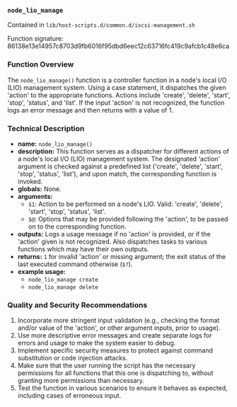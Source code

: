 ### `node_lio_manage`

Contained in `lib/host-scripts.d/common.d/iscsi-management.sh`

Function signature: 86138e13e14957c8703d9fb6016f95dbd6eec12c63716fc419c9afcb1c48e6ca

### Function Overview

The `node_lio_manage()` function is a controller function in a node's local I/O (LIO) management system. Using a case statement, it dispatches the given 'action' to the appropriate functions. Actions include 'create', 'delete', 'start', 'stop', 'status', and 'list'. If the input 'action' is not recognized, the function logs an error message and then returns with a value of 1.

### Technical Description

- **name:** `node_lio_manage()`
- **description:** This function serves as a dispatcher for different actions of a node's local I/O (LIO) management system. The designated 'action' argument is checked against a predefined list ('create', 'delete', 'start', 'stop', 'status', 'list'), and upon match, the corresponding function is invoked.
- **globals:** None.
- **arguments:** 
  - `$1`: Action to be performed on a node's LIO. Valid: 'create', 'delete', 'start', 'stop', 'status', 'list'.
  - `$@`: Options that may be provided following the 'action', to be passed on to the corresponding function.
- **outputs:** Logs a usage message if no 'action' is provided, or if the 'action' given is not recognized. Also dispatches tasks to various functions which may have their own outputs.
- **returns:** `1` for invalid 'action' or missing argument; the exit status of the last executed command otherwise (`$?`).
- **example usage:**
  - `node_lio_manage create` 
  - `node_lio_manage delete`

### Quality and Security Recommendations 

1. Incorporate more stringent input validation (e.g., checking the format and/or value of the 'action', or other argument inputs, prior to usage).
2. Use more descriptive error messages and create separate logs for errors and usage to make the system easier to debug.
3. Implement specific security measures to protect against command substitution or code injection attacks.
4. Make sure that the user running the script has the necessary permissions for all functions that this one is dispatching to, without granting more permissions than necessary.
5. Test the function in various scenarios to ensure it behaves as expected, including cases of erroneous input.

